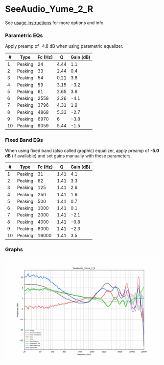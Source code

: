 # SeeAudio_Yume_2_R
See [usage instructions](https://github.com/jaakkopasanen/AutoEq#usage) for more options and info.

### Parametric EQs
Apply preamp of -4.8 dB when using parametric equalizer.

|   # | Type    |   Fc (Hz) |    Q |   Gain (dB) |
|-----|---------|-----------|------|-------------|
|   1 | Peaking |        24 | 4.44 |         1.1 |
|   2 | Peaking |        33 | 2.44 |         0.4 |
|   3 | Peaking |        54 | 0.21 |         3.8 |
|   4 | Peaking |        59 | 3.15 |        -3.2 |
|   5 | Peaking |        61 | 2.65 |         3.6 |
|   6 | Peaking |      2558 | 2.26 |        -4.1 |
|   7 | Peaking |      3796 | 4.31 |         1.9 |
|   8 | Peaking |      4868 | 5.33 |        -2.7 |
|   9 | Peaking |      6970 | 6    |        -3.8 |
|  10 | Peaking |      9059 | 5.44 |        -1.5 |

### Fixed Band EQs
When using fixed band (also called graphic) equalizer, apply preamp of **-5.0 dB** (if available) and set gains manually with these parameters.

|   # | Type    |   Fc (Hz) |    Q |   Gain (dB) |
|-----|---------|-----------|------|-------------|
|   1 | Peaking |        31 | 1.41 |         4.1 |
|   2 | Peaking |        62 | 1.41 |         3.3 |
|   3 | Peaking |       125 | 1.41 |         2.6 |
|   4 | Peaking |       250 | 1.41 |         1.6 |
|   5 | Peaking |       500 | 1.41 |         0.7 |
|   6 | Peaking |      1000 | 1.41 |         0.1 |
|   7 | Peaking |      2000 | 1.41 |        -2.1 |
|   8 | Peaking |      4000 | 1.41 |        -0.8 |
|   9 | Peaking |      8000 | 1.41 |        -2.3 |
|  10 | Peaking |     16000 | 1.41 |         3.5 |

### Graphs
![](./SeeAudio_Yume_2_R.png)
